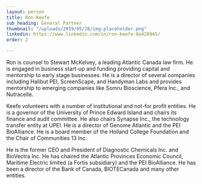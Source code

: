 ```yaml
---
layout: person
title: Ron Keefe
sub_heading: General Partner
thumbnail: "/uploads/2019/05/28/img-placeholder.png"
linkedin: https://www.linkedin.com/in/ron-keefe-8a428945/
order: 2

---
```

Ron is counsel to Stewart McKelvey, a leading Atlantic Canada law firm. He is engaged in business start-up and funding providing capital and mentorship to early stage businesses. He is a director of several companies including Halibut PEI, ScreenScape, and Handyman Labs and provides mentorship to emerging companies like Somru Bioscience, Pfera Inc., and Nutracelle.

Keefe volunteers with a number of institutional and not-for profit entities. He is a governor of the University of Prince Edward Island and chairs its finance and audit committee. He also chairs Synapse Inc., the technology transfer entity at UPEI. He is a director of Genome Atlantic and the PEI BioAlliance. He is a board member of the Holland College Foundation and the Chair of Communities 13 Inc.

He is the former CEO and President of Diagnostic Chemicals Inc. and BioVectra Inc. He has chaired the Atlantic Provinces Economic Council, Maritime Electric limited (a Fortis subsidiary) and the PEI BioAlliance. He has been a director of the Bank of Canada, BIOTECanada and many other entities. 
